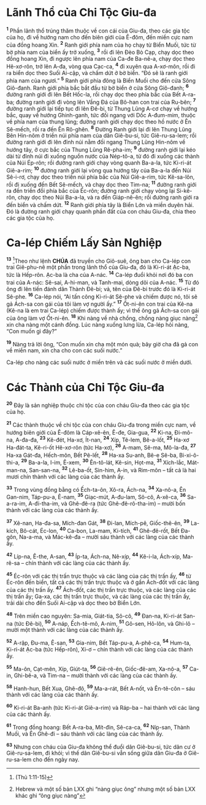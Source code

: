 # Lãnh Thổ của Chi Tộc Giu-đa
<sup><b>1</b></sup> Phần lãnh thổ trúng thăm thuộc về con cái của Giu-đa, theo các gia tộc của họ, đi về hướng nam cho đến biên giới của Ê-đôm, đến miền cực nam của đồng hoang Xin. <sup><b>2</b></sup> Ranh giới phía nam của họ chạy từ Biển Muối, tức từ bờ phía nam của biển ấy trở xuống, <sup><b>3</b></sup> rồi đi lên Đèo Bò Cạp, chạy dọc theo đồng hoang Xin, đi ngược lên phía nam của Ca-đe Ba-nê-a, chạy dọc theo Hê-xơ-rôn, trở lên A-đa, vòng qua Cạc-ca, <sup><b>4</b></sup> đi xuyên qua A-xơ-môn, rồi đi ra biển dọc theo Suối Ai-cập, và chấm dứt ở bờ biển. “Đó sẽ là ranh giới phía nam của ngươi.” <sup><b>5</b></sup> Ranh giới phía đông là Biển Muối cho đến cửa Sông Giô-đanh. Ranh giới phía bắc bắt đầu từ bờ biển ở cửa Sông Giô-đanh; <sup><b>6</b></sup> đường ranh giới đi lên Bết Hốc-la, rồi chạy dọc theo phía bắc của Bết A-ra-ba; đường ranh giới đi vòng lên Vầng Đá của Bô-han con trai của Ru-bên; <sup><b>7</b></sup> đường ranh giới lại tiếp tục đi lên Đê-bi, từ Thung Lũng A-cơ chạy về hướng bắc, quay về hướng Ghinh-ganh, tức đối ngang với Dốc A-đum-mim, thuộc về phía nam của thung lũng; đường ranh giới chạy dọc theo hồ nước ở Ên Sê-mếch, rồi ra đến Ên Rô-ghên. <sup><b>8</b></sup> Đường Ranh giới lại đi lên Thung Lũng Bên Hin-nôm ở triền núi phía nam của dân Giê-bu-si, tức Giê-ru-sa-lem; rồi đường ranh giới đi lên đỉnh núi nằm đối ngang Thung Lũng Hin-nôm về hướng tây, ở cực bắc của Thung Lũng Rê-pha-im; <sup><b>9</b></sup> đường ranh giới lại kéo dài từ đỉnh núi đi xuống nguồn nước của Nép-tô-a, từ đó đi xuống các thành của Núi Ép-rôn; rồi đường ranh giới chạy vòng quanh Ba-a-la, tức Ki-ri-át Giê-a-rim; <sup><b>10</b></sup> đường ranh giới lại vòng qua hướng tây của Ba-a-la đến Núi Sê-i-rơ, chạy dọc theo triền núi phía bắc của Núi Giê-a-rim, tức Kê-sa-lôn, rồi đi xuống đến Bết Sê-mếch, và chạy dọc theo Tim-na; <sup><b>11</b></sup> đường ranh giới ra đến triền đồi phía bắc của Éc-rôn; đường ranh giới chạy vòng lại Si-kê-rôn, chạy dọc theo Núi Ba-a-la, và ra đến Giáp-nê-ên; rồi đường ranh giới ra đến biển và chấm dứt. <sup><b>12</b></sup> Ranh giới phía tây là Biển Lớn và miền duyên hải. Đó là đường ranh giới chạy quanh phần đất của con cháu Giu-đa, chia theo các gia tộc của họ.

# Ca-lép Chiếm Lấy Sản Nghiệp
<sup><b>13</b></sup> [^1@-7de410eb-c4b2-4bef-84d6-9fa19eab2594]Theo như lệnh **CHÚA** đã truyền cho Giô-suê, ông ban cho Ca-lép con trai Giê-phu-nê một phần trong lãnh thổ của Giu-đa, đó là Ki-ri-át Ạc-ba, tức là Hếp-rôn. Ạc-ba là cha của A-nác. <sup><b>14</b></sup> Ca-lép đuổi khỏi nơi đó ba con trai của A-nác: Sê-sai, A-hi-man, và Tanh-mai, dòng dõi của A-nác. <sup><b>15</b></sup> Từ đó ông đi lên tiến đánh dân Thành Đê-bi; vả, tên của Đê-bi trước đó là Ki-ri-át Sê-phe. <sup><b>16</b></sup> Ca-lép nói, “Ai tấn công Ki-ri-át Sê-phe và chiếm được nó, tôi sẽ gả Ách-sa con gái của tôi làm vợ người ấy.” <sup><b>17</b></sup> Ốt-ni-ên con trai của Kê-na (Kê-na là em trai Ca-lép) chiếm được thành ấy; vì thế ông gả Ách-sa con gái của ông làm vợ Ốt-ni-ên. <sup><b>18</b></sup> Khi nàng về nhà chồng, chồng nàng giục nàng[^1-7de410eb-c4b2-4bef-84d6-9fa19eab2594] xin cha nàng một cánh đồng. Lúc nàng xuống lưng lừa, Ca-lép hỏi nàng, “Con muốn gì đây?”

<sup><b>19</b></sup> Nàng trả lời ông, “Con muốn xin cha một món quà; bây giờ cha đã gả con về miền nam, xin cha cho con các suối nước.”

Ca-lép cho nàng các suối nước ở miền trên và các suối nước ở miền dưới.

# Các Thành của Chi Tộc Giu-đa
<sup><b>20</b></sup> Đây là sản nghiệp thuộc chi tộc của con cháu Giu-đa theo các gia tộc của họ.

<sup><b>21</b></sup> Các thành thuộc về chi tộc của con cháu Giu-đa trong miền cực nam, về hướng biên giới của Ê-đôm là Cáp-xê-ên, Ê-đe, Gia-gua, <sup><b>22</b></sup> Ki-na, Đi-mô-na, A-đa-đa, <sup><b>23</b></sup> Kê-đét, Ha-xơ, Ít-nan, <sup><b>24</b></sup> Xíp, Tê-lem, Bê-a-lốt, <sup><b>25</b></sup> Ha-xơ Ha-đát-ta, Kê-ri-ốt Hê-xơ-rôn (tức Ha-xơ), <sup><b>26</b></sup> A-mam, Sê-ma, Mô-la-đa, <sup><b>27</b></sup> Ha-xa Gát-đa, Hếch-môn, Bết Pê-lết, <sup><b>28</b></sup> Ha-xa Su-anh, Bê-e Sê-ba, Bi-xi-ô-thi-a, <sup><b>29</b></sup> Ba-a-la, I-im, Ê-xem, <sup><b>30</b></sup> Ên-tô-lát, Kê-sin, Họt-ma, <sup><b>31</b></sup> Xích-lắc, Mát-man-na, San-san-na, <sup><b>32</b></sup> Lê-ba-ốt, Sin-him, A-in, và Rim-môn – tất cả là hai mươi chín thành với các làng của các thành ấy.

<sup><b>33</b></sup> Trong vùng đồng bằng có Ếch-ta-ôn, Xô-ra, Ách-na, <sup><b>34</b></sup> Xa-nô-a, Ên Gan-nim, Táp-pu-a, Ê-nam, <sup><b>35</b></sup> Giạc-mút, A-đu-lam, Sô-cô, A-xê-ca, <sup><b>36</b></sup> Sa-a-ra-im, A-đi-tha-im, và Ghê-đê-ra (tức Ghê-đê-rô-tha-im) – mười bốn thành với các làng của các thành ấy.

<sup><b>37</b></sup> Xê-nan, Ha-đa-sa, Mích-đan Gát, <sup><b>38</b></sup> Đi-lan, Mích-pê, Giốc-thê-ên, <sup><b>39</b></sup> La-kích, Bô-cát, Éc-lon, <sup><b>40</b></sup> Ca-bon, La-mam, Ki-tích, <sup><b>41</b></sup> Ghê-đê-rốt, Bết Đa-gôn, Na-a-ma, và Mác-kê-đa – mười sáu thành với các làng của các thành ấy.

<sup><b>42</b></sup> Líp-na, Ê-the, A-san, <sup><b>43</b></sup> Íp-ta, Ách-na, Nê-xíp, <sup><b>44</b></sup> Kê-i-la, Ách-xíp, Ma-rê-sa – chín thành với các làng của các thành ấy.

<sup><b>45</b></sup> Éc-rôn với các thị trấn trực thuộc và các làng của các thị trấn ấy, <sup><b>46</b></sup> từ Éc-rôn đến biển, tất cả các thị trấn trực thuộc và ở gần Ách-đốt với các làng của các thị trấn ấy. <sup><b>47</b></sup> Ách-đốt, các thị trấn trực thuộc, và các làng của các thị trấn ấy; Ga-xa, các thị trấn trực thuộc, và các làng của các thị trấn ấy, trải dài cho đến Suối Ai-cập và dọc theo bờ Biển Lớn.

<sup><b>48</b></sup> Trên miền cao nguyên: Sa-mia, Giát-tia, Sô-cô, <sup><b>49</b></sup> Đan-na, Ki-ri-át San-na (tức Đê-bi), <sup><b>50</b></sup> A-náp, Ếch-tê-mô, A-nim, <sup><b>51</b></sup> Gô-sen, Hô-lôn, và Ghi-lô – mười một thành với các làng của các thành ấy.

<sup><b>52</b></sup> A-rập, Đu-ma, Ê-san, <sup><b>53</b></sup> Gia-nim, Bết Táp-pu-a, A-phê-ca, <sup><b>54</b></sup> Hum-ta, Ki-ri-át Ạc-ba (tức Hếp-rôn), Xi-ơ – chín thành với các làng của các thành ấy.

<sup><b>55</b></sup> Ma-ôn, Cạt-mên, Xíp, Giút-ta, <sup><b>56</b></sup> Giê-rê-ên, Giốc-đê-am, Xa-nô-a, <sup><b>57</b></sup> Ca-in, Ghi-bê-a, và Tim-na – mười thành với các làng của các thành ấy.

<sup><b>58</b></sup> Hanh-hun, Bết Xua, Ghê-đô, <sup><b>59</b></sup> Ma-a-rát, Bết A-nốt, và Ên-tê-côn – sáu thành với các làng của các thành ấy.

<sup><b>60</b></sup> Ki-ri-át Ba-anh (tức Ki-ri-át Giê-a-rim) và Ráp-ba – hai thành với các làng của các thành ấy.

<sup><b>61</b></sup> Trong đồng hoang: Bết A-ra-ba, Mít-đin, Sê-ca-ca, <sup><b>62</b></sup> Níp-san, Thành Muối, và Ên Ghê-đi – sáu thành với các làng của các thành ấy.

<sup><b>63</b></sup> Nhưng con cháu của Giu-đa không thể đuổi dân Giê-bu-si, tức dân cư ở Giê-ru-sa-lem, đi khỏi; vì thế dân Giê-bu-si vẫn sống giữa dân Giu-đa ở Giê-ru-sa-lem cho đến ngày nay.

[^1-7de410eb-c4b2-4bef-84d6-9fa19eab2594]: Hebrew và một số bản LXX ghi “nàng giục ông” nhưng một số bản LXX khác ghi “ông giục nàng”
[^1@-7de410eb-c4b2-4bef-84d6-9fa19eab2594]: (Thủ 1:11-15)